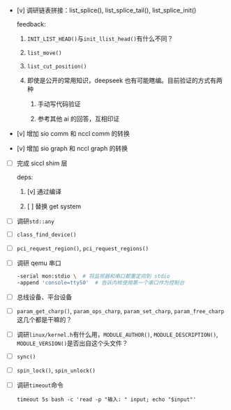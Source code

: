* [v] 调研链表拼接：list_splice(), list_splice_tail(), list_splice_init()

    feedback:

    1. `INIT_LIST_HEAD()`与`init_llist_head()`有什么不同？

    1. `list_move()`

    1. `list_cut_position()`

    1. 即使是公开的常用知识，deepseek 也有可能瞎编。目前验证的方式有两种

        1. 手动写代码验证

        2. 参考其他 ai 的回答，互相印证

* [v] 增加 sio comm 和 nccl comm 的转换

* [v] 增加 sio graph 和 nccl graph 的转换

* [ ] 完成 siccl shim 层

    deps:

    1. [v] 通过编译

    1. [ ] 替换 get system

* [ ] 调研`std::any`

* [ ] `class_find_device()`

* [ ] `pci_request_region()`, `pci_request_regions()`

* [ ] 调研 qemu 串口

    ```bash
    -serial mon:stdio \  # 将监视器和串口都重定向到 stdio
    -append 'console=ttyS0'  # 告诉内核使用第一个串口作为控制台
    ```

* [ ] 总线设备、平台设备

* [ ] `param_get_charp()`, `param_ops_charp`, `param_set_charp`, `param_free_charp`这几个都是干嘛的？

* [ ] 调研`linux/kernel.h`有什么用，`MODULE_AUTHOR()`, `MODULE_DESCRIPTION()`, `MODULE_VERSION()`是否出自这个头文件？

* [ ] `sync()`

* [ ] `spin_lock()`, `spin_unlock()`

* [ ] 调研`timeout`命令

    `timeout 5s bash -c 'read -p "输入: " input; echo "$input"'`
